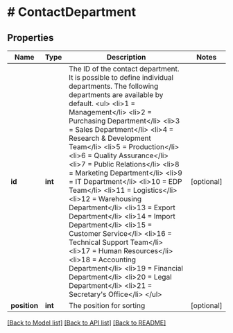 # # ContactDepartment

## Properties

Name | Type | Description | Notes
------------ | ------------- | ------------- | -------------
**id** | **int** | The ID of the contact department. It is possible to define individual departments. The following departments are available by default. &lt;ul&gt; &lt;li&gt;1 &#x3D; Management&lt;/li&gt; &lt;li&gt;2 &#x3D; Purchasing Department&lt;/li&gt; &lt;li&gt;3 &#x3D; Sales Department&lt;/li&gt; &lt;li&gt;4 &#x3D; Research &amp; Development Team&lt;/li&gt; &lt;li&gt;5 &#x3D; Production&lt;/li&gt; &lt;li&gt;6 &#x3D; Quality Assurance&lt;/li&gt; &lt;li&gt;7 &#x3D; Public Relations&lt;/li&gt; &lt;li&gt;8 &#x3D; Marketing Department&lt;/li&gt; &lt;li&gt;9 &#x3D; IT Department&lt;/li&gt; &lt;li&gt;10 &#x3D; EDP Team&lt;/li&gt; &lt;li&gt;11 &#x3D; Logistics&lt;/li&gt; &lt;li&gt;12 &#x3D; Warehousing Department&lt;/li&gt; &lt;li&gt;13 &#x3D; Export Department&lt;/li&gt; &lt;li&gt;14 &#x3D; Import Department&lt;/li&gt; &lt;li&gt;15 &#x3D; Customer Service&lt;/li&gt; &lt;li&gt;16 &#x3D; Technical Support Team&lt;/li&gt; &lt;li&gt;17 &#x3D; Human Resources&lt;/li&gt; &lt;li&gt;18 &#x3D; Accounting Department&lt;/li&gt; &lt;li&gt;19 &#x3D; Financial Department&lt;/li&gt; &lt;li&gt;20 &#x3D; Legal Department&lt;/li&gt; &lt;li&gt;21 &#x3D; Secretary&#39;s Office&lt;/li&gt; &lt;/ul&gt; | [optional]
**position** | **int** | The position for sorting | [optional]

[[Back to Model list]](../../README.md#models) [[Back to API list]](../../README.md#endpoints) [[Back to README]](../../README.md)
